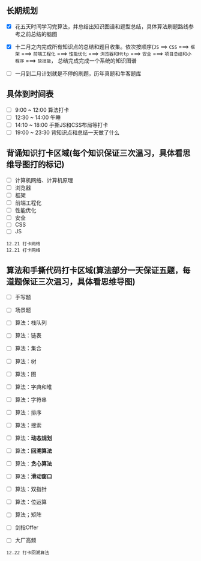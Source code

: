 ## 长期规划

- [x] 花五天时间学习完算法，并总结出知识图谱和题型总结，具体算法刷题路线参考之前总结的脑图

- [x] 十二月之内完成所有知识点的总结和题目收集。依次按顺序(`JS` ==> `CSS` ===> `框架` ===> `前端工程化` ===> `性能优化` ===> `浏览器和Http` ===> `安全` ===> `项目总结和小程序` ===> `软技能`， 总结完成完成一个系统的知识图谱

- [ ] 一月到二月计划就是不停的刷题，历年真题和牛客题库


## 具体到时间表

- [ ] 9:00 ~ 12:00 算法打卡
- [ ] 12:30 ~ 14:00 午睡
- [ ] 14:10 ~ 18:00 手撕JS和CSS布局等打卡
- [ ] 19:00 ~ 23:30 背知识点和总结一天做了什么

## 背诵知识打卡区域(每个知识保证三次温习，具体看思维导图打的标记)

- [ ] 计算机网络、计算机原理
- [ ] 浏览器
- [ ] 框架
- [ ] 前端工程化
- [ ] 性能优化
- [ ] 安全
- [ ] CSS
- [ ] JS

```
12.21 打卡网络
12.21 打卡网络
```

## 算法和手撕代码打卡区域(算法部分一天保证五题，每道题保证三次温习，具体看思维导图)

- [ ] 手写题
- [ ] 场景题

- [ ] 算法：栈队列
- [ ] 算法：链表
- [ ] 算法：集合
- [ ] 算法：树
- [ ] 算法：图
- [ ] 算法：字典和堆
- [ ] 算法：字符串
- [ ] 算法：排序
- [ ] 算法：搜索
- [ ] 算法：**动态规划**
- [ ] 算法：**回溯算法**
- [ ] 算法：**贪心算法**
- [ ] 算法：**滑动窗口**
- [ ] 算法：双指针
- [ ] 算法：位运算
- [ ] 算法；矩阵

- [ ] 剑指Offer
- [ ] 大厂高频

```
12.22 打卡回溯算法
```
